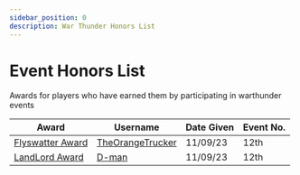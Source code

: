 ```yaml
---
sidebar_position: 0
description: War Thunder Honors List
---
```


# Event Honors List
Awards for players who have earned them by participating in warthunder events

| Award                            | Username                                                         | Date Given | Event No. |
| -------------------------------- | ---------------------------------------------------------------- | ---------- | --------- |
| [Flyswatter Award](./awardslist) | [TheOrangeTrucker](https://trickys.gg/profile/76561199226438120) | 11/09/23   | 12th      |
| [LandLord Award](./awardslist)   | [D-man](https://trickys.gg/profile/76561199229578269)            | 11/09/23   | 12th      |
